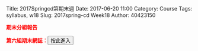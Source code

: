 Title: 2017Springcd第期末週 
Date: 2017-06-20 11:00
Category: Course
Tags: syllabus, w18
Slug: 2017spring-cd Week18
Author: 40423150

<b><font color="red">期末分組報告 </font></b>

<b><font color="red">第六組期末網誌：</font></b><a href="https://40423126.github.io/2017springcd_ag6/blog/index.html"><button type="button" class="btn btn-primary btn-xs">按此進入</button></a>




